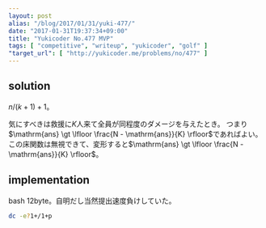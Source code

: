 ```yaml
---
layout: post
alias: "/blog/2017/01/31/yuki-477/"
date: "2017-01-31T19:37:34+09:00"
title: "Yukicoder No.477 MVP"
tags: [ "competitive", "writeup", "yukicoder", "golf" ]
"target_url": [ "http://yukicoder.me/problems/no/477" ]
---
```


## solution

$n/(k+1)+1$。

気にすべきは救援に$K$人来て全員が同程度のダメージを与えたとき。
つまり$\mathrm{ans} \gt \lfloor \frac{N - \mathrm{ans}}{K} \rfloor$であればよい。
この床関数は無視できて、変形すると$\mathrm{ans} \gt \lfloor \frac{N - \mathrm{ans}}{K} \rfloor$。

## implementation

bash $12$byte。自明だし当然提出速度負けしていた。

``` sh
dc -e?1+/1+p
```
